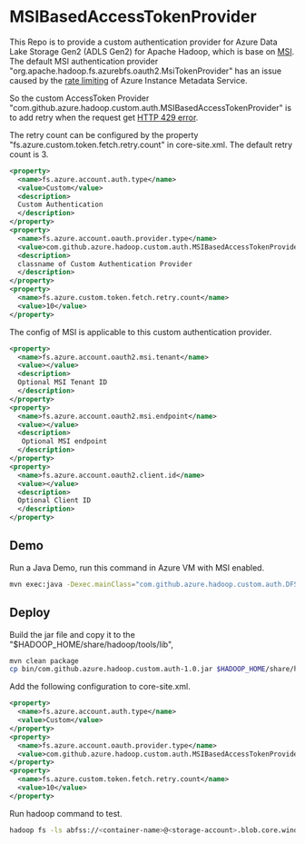 # MSIBasedAccessTokenProvider

This Repo is to provide a custom authentication provider for Azure Data Lake Storage Gen2 (ADLS Gen2) for Apache Hadoop, which is base on  [MSI](https://learn.microsoft.com/en-us/azure/active-directory/managed-identities-azure-resources/overview). The default MSI authentication provider "org.apache.hadoop.fs.azurebfs.oauth2.MsiTokenProvider" has an issue  caused by the [rate limiting](https://learn.microsoft.com/en-us/azure/virtual-machines/windows/instance-metadata-service?tabs=windows#rate-limiting) of Azure Instance Metadata Service.

So the custom AccessToken Provider "com.github.azure.hadoop.custom.auth.MSIBasedAccessTokenProvider" is to add retry when the request get [HTTP 429 error](https://developer.mozilla.org/en-US/docs/Web/HTTP/Status/429).

The retry count can be configured by the property "fs.azure.custom.token.fetch.retry.count" in core-site.xml. The default retry count is 3.

```xml
<property>
  <name>fs.azure.account.auth.type</name>
  <value>Custom</value>
  <description>
  Custom Authentication
  </description>
</property>
<property>
  <name>fs.azure.account.oauth.provider.type</name>
  <value>com.github.azure.hadoop.custom.auth.MSIBasedAccessTokenProvider</value>
  <description>
  classname of Custom Authentication Provider
  </description>
</property>
<property>
  <name>fs.azure.custom.token.fetch.retry.count</name>
  <value>10</value>
</property>
```

The config of MSI is applicable to this custom authentication provider.

```xml
<property>
  <name>fs.azure.account.oauth2.msi.tenant</name>
  <value></value>
  <description>
  Optional MSI Tenant ID
  </description>
</property>
<property>
  <name>fs.azure.account.oauth2.msi.endpoint</name>
  <value></value>
  <description>
   Optional MSI endpoint
  </description>
</property>
<property>
  <name>fs.azure.account.oauth2.client.id</name>
  <value></value>
  <description>
  Optional Client ID
  </description>
</property>
```

## Demo

Run a Java Demo, run this command in Azure VM with MSI enabled.

```bash
mvn exec:java -Dexec.mainClass="com.github.azure.hadoop.custom.auth.DFSCustomMSIApp" -Dexec.args="wasbs://<container-name>@<storage-account>.blob.core.windows.net/<file-name>"
```

## Deploy

Build the jar file and copy it to the "$HADOOP_HOME/share/hadoop/tools/lib",

```bash
mvn clean package
cp bin/com.github.azure.hadoop.custom.auth-1.0.jar $HADOOP_HOME/share/hadoop/tools/lib
```

Add the following configuration to core-site.xml.

```xml
<property>
  <name>fs.azure.account.auth.type</name>
  <value>Custom</value>
</property>
<property>
  <name>fs.azure.account.oauth.provider.type</name>
  <value>com.github.azure.hadoop.custom.auth.MSIBasedAccessTokenProvider</value>
</property>
<property>
  <name>fs.azure.custom.token.fetch.retry.count</name>
  <value>10</value>
</property>
```

Run hadoop command to test.

```bash
hadoop fs -ls abfss://<container-name>@<storage-account>.blob.core.windows.net/<file-name>
```
